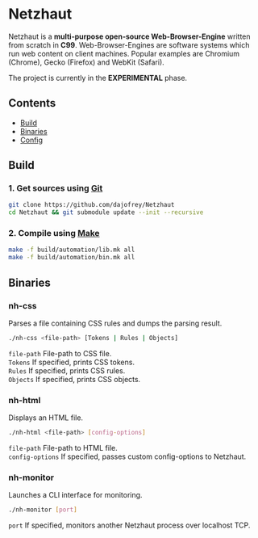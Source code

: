 # Netzhaut
 
Netzhaut is a **multi-purpose open-source Web-Browser-Engine** written from scratch in **C99**. 
Web-Browser-Engines are software systems which run web content on client machines. 
Popular examples are Chromium (Chrome), Gecko (Firefox) and WebKit (Safari).

The project is currently in the **EXPERIMENTAL** phase.

## Contents
  
 - [Build](#Build)
 - [Binaries](#Binaries)
 - [Config](#Config)

## Build

### 1. Get sources using [Git](https://git-scm.com/)
```bash 
git clone https://github.com/dajofrey/Netzhaut
cd Netzhaut && git submodule update --init --recursive
```

### 2. Compile using [Make](https://en.wikipedia.org/wiki/Make_\(software\))
```bash 
make -f build/automation/lib.mk all 
make -f build/automation/bin.mk all
```

## Binaries

### nh-css
Parses a file containing CSS rules and dumps the parsing result.
```bash
./nh-css <file-path> [Tokens | Rules | Objects]
```
`file-path` File-path to CSS file.  
`Tokens` If specified, prints CSS tokens.  
`Rules` If specified, prints CSS rules.  
`Objects` If specified, prints CSS objects.

### nh-html
Displays an HTML file.
```bash
./nh-html <file-path> [config-options]
```
`file-path` File-path to HTML file.  
`config-options` If specified, passes custom config-options to Netzhaut.

### nh-monitor
Launches a CLI interface for monitoring.
```bash
./nh-monitor [port]
```
`port` If specified, monitors another Netzhaut process over localhost TCP.
